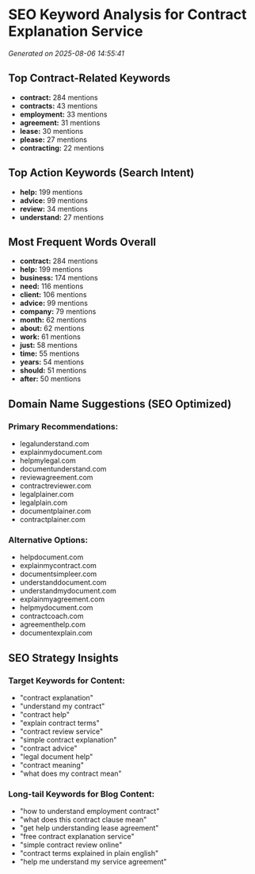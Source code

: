 # SEO Keyword Analysis for Contract Explanation Service
*Generated on 2025-08-06 14:55:41*

## Top Contract-Related Keywords
- **contract:** 284 mentions
- **contracts:** 43 mentions
- **employment:** 33 mentions
- **agreement:** 31 mentions
- **lease:** 30 mentions
- **please:** 27 mentions
- **contracting:** 22 mentions

## Top Action Keywords (Search Intent)
- **help:** 199 mentions
- **advice:** 99 mentions
- **review:** 34 mentions
- **understand:** 27 mentions

## Most Frequent Words Overall
- **contract:** 284 mentions
- **help:** 199 mentions
- **business:** 174 mentions
- **need:** 116 mentions
- **client:** 106 mentions
- **advice:** 99 mentions
- **company:** 79 mentions
- **month:** 62 mentions
- **about:** 62 mentions
- **work:** 61 mentions
- **just:** 58 mentions
- **time:** 55 mentions
- **years:** 54 mentions
- **should:** 51 mentions
- **after:** 50 mentions

## Domain Name Suggestions (SEO Optimized)
### Primary Recommendations:
- legalunderstand.com
- explainmydocument.com
- helpmylegal.com
- documentunderstand.com
- reviewagreement.com
- contractreviewer.com
- legalplainer.com
- legalplain.com
- documentplainer.com
- contractplainer.com

### Alternative Options:
- helpdocument.com
- explainmycontract.com
- documentsimpleer.com
- understanddocument.com
- understandmydocument.com
- explainmyagreement.com
- helpmydocument.com
- contractcoach.com
- agreementhelp.com
- documentexplain.com

## SEO Strategy Insights
### Target Keywords for Content:
- "contract explanation"
- "understand my contract"
- "contract help"
- "explain contract terms"
- "contract review service"
- "simple contract explanation"
- "contract advice"
- "legal document help"
- "contract meaning"
- "what does my contract mean"

### Long-tail Keywords for Blog Content:
- "how to understand employment contract"
- "what does this contract clause mean"
- "get help understanding lease agreement"
- "free contract explanation service"
- "simple contract review online"
- "contract terms explained in plain english"
- "help me understand my service agreement"
